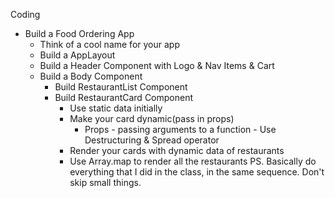 Coding
- Build a Food Ordering App
    - Think of a cool name for your app
    - Build a AppLayout
    - Build a Header Component with Logo & Nav Items & Cart
    - Build a Body Component
        - Build RestaurantList Component
        - Build RestaurantCard Component
            - Use static data initially
            - Make your card dynamic(pass in props)
                - Props - passing arguments to a function - Use Destructuring & Spread operator
            - Render your cards with dynamic data of restaurants
            - Use Array.map to render all the restaurants
PS. Basically do everything that I did in the class, in the same sequence. Don't skip small things.